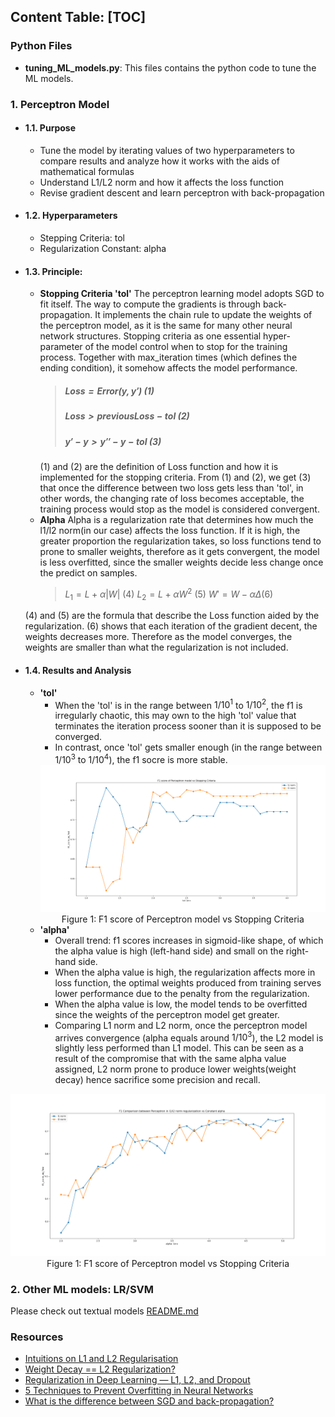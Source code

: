 **Content Table:**
[TOC]
---
### Python Files
- **tuning_ML_models.py**: This files contains the python code to tune the ML models.

### 1. Perceptron Model

- #### 1.1. Purpose
    - Tune the model by iterating values of two hyperparameters to compare results and analyze how it works with the aids of mathematical formulas
    - Understand L1/L2 norm and how it affects the loss function
    - Revise gradient descent and learn perceptron with back-propagation
- #### 1.2. Hyperparameters
    - Stepping Criteria: tol
    - Regularization Constant: alpha
- #### 1.3. Principle: 
    - **Stopping Criteria 'tol'**
    The perceptron learning model adopts SGD to fit itself. The way to compute the gradients is through back-propagation. It implements the chain rule to update the weights of the perceptron model, as it is the same for many other neural network structures. Stopping criteria as one essential hyper-parameter of the model control when to stop for the training process. Together with max_iteration times (which defines the ending condition), it somehow affects the model performance. 
        > ##### $Loss = Error(y, y')$ (1)
        > ##### $Loss > previousLoss - tol$  (2)
        > ##### $y' - y > y'' - y - tol$ (3)
        (1) and (2) are the definition of Loss function and how it is implemented for the stopping criteria. From (1) and (2), we get (3) that once the difference between two loss gets less than 'tol', in other words, the changing rate of loss becomes acceptable, the training process would stop as the model is considered convergent.
    - **Alpha**
    Alpha is a regularization rate that determines how much the l1/l2 norm(in our case) affects the loss function. If it is high, the greater proportion the regularization takes, so loss functions tend to prone to smaller weights, therefore as it gets convergent, the model is less overfitted, since the smaller weights decide less change once the predict on samples. 
        > $L_1 = L + \alpha |W|$ (4)
        > $L_2 = L + \alpha W^2$ (5)
        > $W' = W - \alpha \Delta (6)$

    (4) and (5) are the formula that describe the Loss function aided by the regularization. (6) shows that each iteration of the gradient decent, the weights decreases more. Therefore as the model converges, the weights are smaller than what the regularization is not included.

- #### 1.4. Results and Analysis
    - **'tol'**
        - When the 'tol' is in the range between $1/10^1$ to $1/10^2$, the f1 is irregularly chaotic, this may own to the high 'tol' value that terminates the iteration process sooner than it is supposed to be converged. 
        - In contrast, once 'tol' gets smaller enough (in the range between $1/10^3$ to $1/10^4$), the f1 socre is more stable. 
        <img src="../images/ML_models/perceptron_tol.png" alt="Paris" class="center">
        <div align="center">Figure 1: F1 score of Perceptron model vs Stopping Criteria</div>
    - **'alpha'**
        - Overall trend: f1 scores increases in sigmoid-like shape, of which the alpha value is high (left-hand side) and small on the right-hand side.
        - When the alpha value is high, the regularization affects more in loss function, the optimal weights produced from training serves lower performance due to the penalty from the regularization.
        - When the alpha value is low, the model tends to be overfitted since the weights of the perceptron model get greater. 
        - Comparing L1 norm and L2 norm, once the perceptron model arrives convergence (alpha equals around $1/10^3$), the L2 model is slightly less performed than L1 model. This can be seen as a result of the compromise that with the same alpha value assigned, L2 norm prone to produce lower weights(weight decay) hence sacrifice some precision and recall.
<img src="../images/ML_models/perceptron_alpha.png" alt="Paris" class="center">
<div align="center">Figure 1: F1 score of Perceptron model vs Stopping Criteria</div>

### 2. Other ML models: LR/SVM
Please check out textual models [README.md](../textuals_models/README.md)

### Resources
- [Intuitions on L1 and L2 Regularisation](https://towardsdatascience.com/intuitions-on-l1-and-l2-regularisation-235f2db4c261#1d17)
- [Weight Decay == L2 Regularization?](https://towardsdatascience.com/weight-decay-l2-regularization-90a9e17713cd)
- [Regularization in Deep Learning — L1, L2, and Dropout](https://towardsdatascience.com/regularization-in-deep-learning-l1-l2-and-dropout-377e75acc036)
- [5 Techniques to Prevent Overfitting in Neural Networks](https://www.kdnuggets.com/2019/12/5-techniques-prevent-overfitting-neural-networks.html#:~:text=One%20of%20the%20most%20common,data%20that%20is%20too%20noisy.&text=The%20goal%20of%20a%20machine,data%20from%20the%20problem%20domain.)
- [What is the difference between SGD and back-propagation?](https://stackoverflow.com/questions/37953585/what-is-the-difference-between-sgd-and-back-propagation)